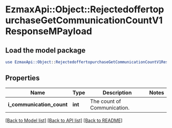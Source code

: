 # EzmaxApi::Object::RejectedoffertopurchaseGetCommunicationCountV1ResponseMPayload

## Load the model package
```perl
use EzmaxApi::Object::RejectedoffertopurchaseGetCommunicationCountV1ResponseMPayload;
```

## Properties
Name | Type | Description | Notes
------------ | ------------- | ------------- | -------------
**i_communication_count** | **int** | The count of Communication. | 

[[Back to Model list]](../README.md#documentation-for-models) [[Back to API list]](../README.md#documentation-for-api-endpoints) [[Back to README]](../README.md)


